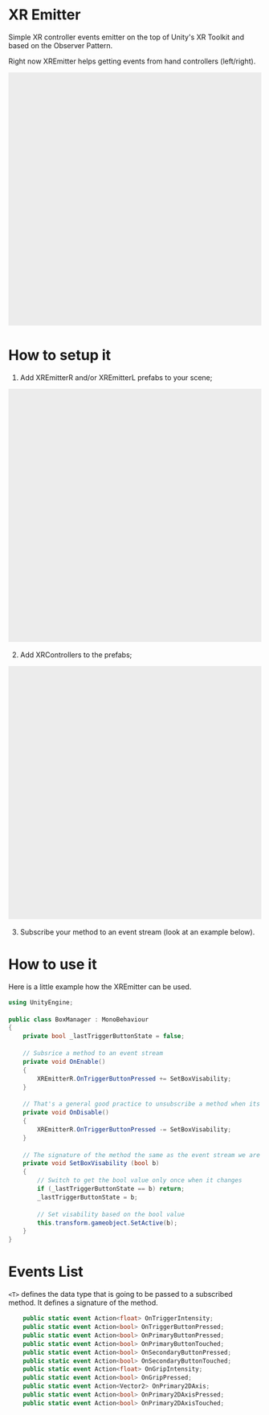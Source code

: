 # XR Emitter
Simple XR controller events emitter on the top of Unity's XR Toolkit and based on the Observer Pattern.

Right now XREmitter helps getting events from hand controllers (left/right).

<img src="images/placeholder.png" width="600">


# How to setup it
1. Add XREmitterR and/or XREmitterL prefabs to your scene;

<img src="images/placeholder.png" width="600">

2. Add XRControllers to the prefabs;

<img src="images/placeholder.png" width="600">

3. Subscribe your method to an event stream (look at an example below).

# How to use it
Here is a little example how the XREmitter can be used.

```csharp
using UnityEngine;

public class BoxManager : MonoBehaviour
{
    private bool _lastTriggerButtonState = false;
    
    // Subsrice a method to an event stream
    private void OnEnable() 
    {
        XREmitterR.OnTriggerButtonPressed += SetBoxVisability;
    }

    // That's a general good practice to unsubscribe a method when its object is gone)
    private void OnDisable() 
    {
        XREmitterR.OnTriggerButtonPressed -= SetBoxVisability;
    }

    // The signature of the method the same as the event stream we are going to subscribe it to (it passed a bool value as a parameter).
    private void SetBoxVisability (bool b) 
    {
        // Switch to get the bool value only once when it changes
        if (_lastTriggerButtonState == b) return;
        _lastTriggerButtonState = b;

        // Set visability based on the bool value
        this.transform.gameobject.SetActive(b);
    }
}
```
# Events List
``` <T> ``` defines the data type that is going to be passed to a subscribed method. It defines a signature of the method.
```csharp
    public static event Action<float> OnTriggerIntensity;
    public static event Action<bool> OnTriggerButtonPressed;
    public static event Action<bool> OnPrimaryButtonPressed;
    public static event Action<bool> OnPrimaryButtonTouched;
    public static event Action<bool> OnSecondaryButtonPressed;
    public static event Action<bool> OnSecondaryButtonTouched;
    public static event Action<float> OnGripIntensity;
    public static event Action<bool> OnGripPressed;
    public static event Action<Vector2> OnPrimary2DAxis;
    public static event Action<bool> OnPrimary2DAxisPressed;
    public static event Action<bool> OnPrimary2DAxisTouched;
```

